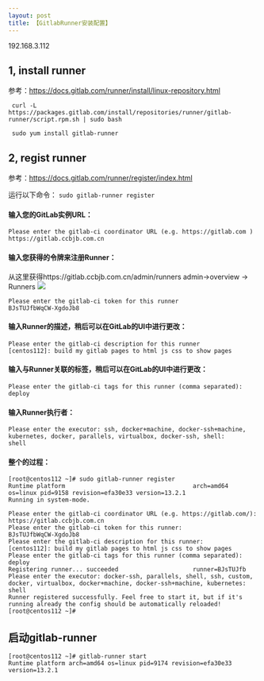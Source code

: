 ```yaml
---
layout: post
title: 【GitlabRunner安装配置】
---
```


192.168.3.112

## 1, install runner 
参考：https://docs.gitlab.com/runner/install/linux-repository.html

```
 curl -L https://packages.gitlab.com/install/repositories/runner/gitlab-runner/script.rpm.sh | sudo bash

 sudo yum install gitlab-runner
```
## 2, regist runner
 参考：https://docs.gitlab.com/runner/register/index.html

 运行以下命令：
`sudo gitlab-runner register`

#### 输入您的GitLab实例URL：
```
Please enter the gitlab-ci coordinator URL (e.g. https://gitlab.com )
https://gitlab.ccbjb.com.cn
```

#### 输入您获得的令牌来注册Runner：
从这里获得https://gitlab.ccbjb.com.cn/admin/runners admin→overview → Runners 
![](/docs/images/2020-07-24-11-24-51.png)

```
Please enter the gitlab-ci token for this runner
BJsTUJfbWqCW-XgdoJb8
```

#### 输入Runner的描述，稍后可以在GitLab的UI中进行更改：
```
Please enter the gitlab-ci description for this runner
[centos112]: build my gitlab pages to html js css to show pages
```

#### 输入与Runner关联的标签，稍后可以在GitLab的UI中进行更改：
```
Please enter the gitlab-ci tags for this runner (comma separated):
deploy
```

#### 输入Runner执行者：
```
Please enter the executor: ssh, docker+machine, docker-ssh+machine, kubernetes, docker, parallels, virtualbox, docker-ssh, shell:
shell
```
#### 整个的过程：
```
[root@centos112 ~]# sudo gitlab-runner register
Runtime platform                                    arch=amd64 os=linux pid=9158 revision=efa30e33 version=13.2.1
Running in system-mode.

Please enter the gitlab-ci coordinator URL (e.g. https://gitlab.com/):
https://gitlab.ccbjb.com.cn
Please enter the gitlab-ci token for this runner:
BJsTUJfbWqCW-XgdoJb8
Please enter the gitlab-ci description for this runner:
[centos112]: build my gitlab pages to html js css to show pages
Please enter the gitlab-ci tags for this runner (comma separated):
deploy
Registering runner... succeeded                     runner=BJsTUJfb
Please enter the executor: docker-ssh, parallels, shell, ssh, custom, docker, virtualbox, docker+machine, docker-ssh+machine, kubernetes:
shell
Runner registered successfully. Feel free to start it, but if it's running already the config should be automatically reloaded!
[root@centos112 ~]#
```

## 启动gitlab-runner

```
[root@centos112 ~]# gitlab-runner start
Runtime platform arch=amd64 os=linux pid=9174 revision=efa30e33 version=13.2.1
```

